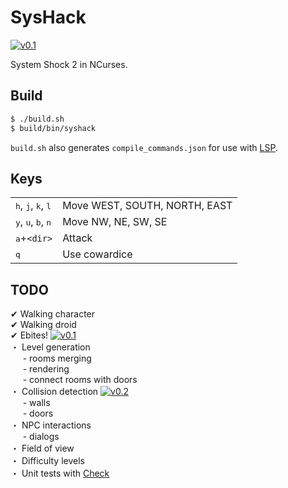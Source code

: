 SysHack
=======

[![v0.1](https://img.shields.io/badge/dev-v0.1-brightgreen.svg)](../../tree/v0.1)

System Shock 2 in NCurses.

## Build

```sh
$ ./build.sh
$ build/bin/syshack
```

`build.sh` also generates `compile_commands.json` for use with
[LSP](https://github.com/microsoft/language-server-protocol).

## Keys

|                                                        |                               |
| ---                                                    | ---                           |
| <kbd>h</kbd>, <kbd>j</kbd>, <kbd>k</kbd>, <kbd>l</kbd> | Move WEST, SOUTH, NORTH, EAST |
| <kbd>y</kbd>, <kbd>u</kbd>, <kbd>b</kbd>, <kbd>n</kbd> | Move NW, NE, SW, SE           |
| <kbd>a</kbd>+`<dir>`                                   | Attack                        |
| <kbd>q</kbd>                                           | Use cowardice                 |

## TODO

✔ Walking character  
✔ Walking droid  
✔ Ebites!
[![v0.1](https://img.shields.io/badge/-v0.1-brightgreen.svg)](../../tree/v0.1)  
・ Level generation  
&nbsp;&nbsp;&nbsp;&nbsp;&nbsp;- rooms merging  
&nbsp;&nbsp;&nbsp;&nbsp;&nbsp;- rendering  
&nbsp;&nbsp;&nbsp;&nbsp;&nbsp;- connect rooms with doors  
・ Collision detection
[![v0.2](https://img.shields.io/badge/-v0.2-lightgray.svg)](../../tree/v0.2)  
&nbsp;&nbsp;&nbsp;&nbsp;&nbsp;- walls  
&nbsp;&nbsp;&nbsp;&nbsp;&nbsp;- doors  
・ NPC interactions  
&nbsp;&nbsp;&nbsp;&nbsp;&nbsp;- dialogs  
・ Field of view  
・ Difficulty levels  
・ Unit tests with [Check](https://github.com/libcheck/check)
